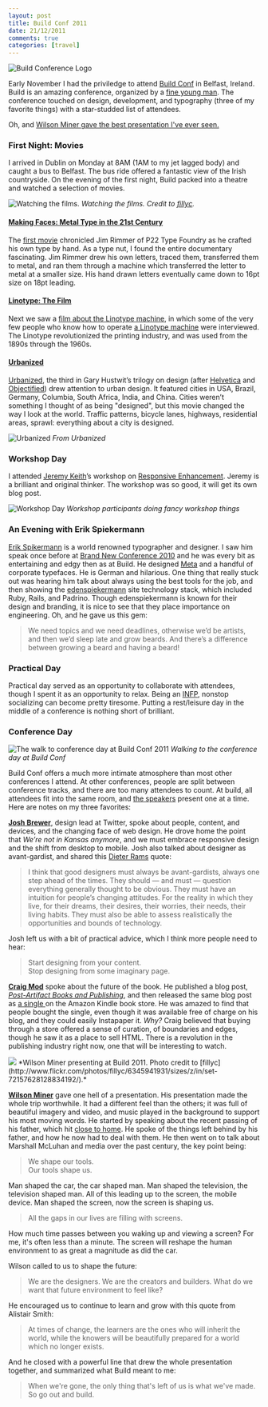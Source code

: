 ```yaml
---
layout: post
title: Build Conf 2011
date: 21/12/2011
comments: true
categories: [travel]
---
```


![Build Conference Logo](/images/build-conference-logo.jpg)

Early November I had the priviledge to attend [Build Conf](http://2011.buildconf.com/) in Belfast, Ireland. Build is an amazing conference, organized by a [fine young man](https://twitter.com/#!/goodonpaper). The conference touched on design, development, and typography (three of my favorite things) with a star-studded list of attendees.

Oh, and <a href='#wilson-miner'>Wilson Miner gave the best presentation I've ever seen.</a>

<!-- more -->

### First Night: Movies
I arrived in Dublin on Monday at 8AM (1AM to my jet lagged body) and caught a bus to Belfast. The bus ride offered a fantastic view of the Irish countryside. On the evening of the first night, Build packed into a theatre and watched a selection of movies. 

![Watching the films.](/images/movie-night.jpg)
*Watching the films. Credit to [fillyc](http://www.flickr.com/photos/fillyc/6345878100/sizes/z/in/set-72157628137095270/).*

#### [Making Faces: Metal Type in the 21st Century](http://www.kickstarter.com/projects/1516705613/making-faces-metal-type-in-the-21st-century-a-do)
The [first movie](http://www.kickstarter.com/projects/1516705613/making-faces-metal-type-in-the-21st-century-a-do) chronicled Jim Rimmer of P22 Type Foundry as he crafted his own type by hand. As a type nut, I found the entire documentary fascinating. Jim Rimmer drew his own letters, traced them, transferred them to metal, and ran them through a machine which transferred the letter to metal at a smaller size. His hand drawn letters eventually came down to 16pt size on 18pt leading.

#### [Linotype: The Film](http://linotypefilm.com/)
Next we saw a [film about the Linotype machine](http://linotypefilm.com), in which some of the very few people who know how to operate [a Linotype machine](http://en.wikipedia.org/wiki/Linotype_machine) were interviewed. The Linotype revolutionized the printing industry, and was used from the 1890s through the 1960s.

#### [Urbanized](http://urbanizedfilm.com/)
[Urbanized](http://urbanizedfilm.com/), the third in Gary Hustwit&rsquo;s trilogy on design (after [Helvetica](http://www.helveticafilm.com/) and [Objectified](http://www.objectifiedfilm.com/)) drew attention to urban design. It featured cities in USA, Brazil, Germany, Columbia, South Africa, India, and China. Cities weren&rsquo;t something I thought of as being "designed", but this movie changed the way I look at the world. Traffic patterns, bicycle lanes, highways, residential areas, sprawl: everything about a city is designed.

![Urbanized](http://www.iwatchstuff.com/2011/09/20/urbanized-trailer.jpg)
*From Urbanized*

### Workshop Day
I attended [Jeremy Keith](http://adactio.com)&rsquo;s workshop on [Responsive Enhancement](http://2011.buildconf.com/workshops). Jeremy is a brilliant and original thinker. The workshop was so good, it will get its own blog post.

![Workshop Day](http://distilleryimage11.s3.amazonaws.com/98c5e5540a2511e1abb01231381b65e3_7.jpg)
*Workshop participants doing fancy workshop things*

### An Evening with Erik Spiekermann
[Erik Spikermann](https://twitter.com/#!/espiekermann) is a world renowned typographer and designer. I saw him speak once before at [Brand New Conference 2010](http://www.underconsideration.com/brandnewconference/) and he was every bit as entertaining and edgy then as at Build. He designed [Meta](http://en.wikipedia.org/wiki/FF_Meta) and a handful of corporate typefaces. He is German and hilarious. One thing that really stuck out was hearing him talk about always using the best tools for the job, and then showing the [edenspiekermann](http://edenspiekermann.com/) site technology stack, which included Ruby, Rails, and Padrino.  Though edenspiekermann is known for their design and branding, it is nice to see that they place importance on engineering. Oh, and he gave us this gem:

> We need topics and we need deadlines, otherwise we&rsquo;d be artists, and then we&rsquo;d sleep late and grow beards. And there&rsquo;s a difference between growing a beard and having a beard!


### Practical Day
Practical day served as an opportunity to collaborate with attendees, though I spent it as an opportunity to relax. Being an [INFP](http://en.wikipedia.org/wiki/INFP), nonstop socializing can become pretty tiresome. Putting a rest/leisure day in the middle of a conference is nothing short of brilliant.

### Conference Day
![The walk to conference day at Build Conf 2011](http://distilleryimage2.s3.amazonaws.com/02901e8c0c0b11e1a87612313804ec91_7.jpg)
*Walking to the conference day at Build Conf*

Build Conf offers a much more intimate atmosphere than most other conferences I attend. At other conferences, people are split between conference tracks, and there are too many attendees to count. At build, all attendees fit into the same room, and [the speakers](http://2011.buildconf.com/conference) present one at a time. Here are notes on my three favorites:

**[Josh Brewer](http://52weeksofux.com/)**, design lead at Twitter, spoke about people, content, and devices, and the changing face of web design. He drove home the point that *We&rsquo;re not in Kansas anymore*, and we must embrace responsive design and the shift from desktop to mobile. Josh also talked about designer as avant-gardist, and shared this [Dieter Rams](http://en.wikipedia.org/wiki/Dieter_Rams) quote:

> I think that good designers must always be avant-gardists, always one step ahead of the times. They should &mdash; and must &mdash; question everything generally thought to be obvious. They must have an intuition for people&rsquo;s changing attitudes. For the reality in which they live, for their dreams, their desires, their worries, their needs, their living habits. They must also be able to assess realistically the opportunities and bounds of technology.

Josh left us with a bit of practical advice, which I think more people need to hear:

> Start designing from your content. <br>
> Stop designing from some imaginary page.


**[Craig Mod](http://craigmod.com/)** spoke about the future of the book. He published a blog post, *[Post-Artifact Books and Publishing](http://craigmod.com/journal/post_artifact/)*, and then released the same blog post as [a single ](http://www.amazon.com/gp/product/B005568MZE/ref=as_li_ss_tl?ie=UTF8&tag=cramod-20&linkCode=as2&camp=217153&creative=399701&creativeASIN=B005568MZE) on the Amazon Kindle book store. He was amazed to find that people bought the single, even though it was available free of charge on his blog, and they could easily Instapaper it. *Why?* Craig believed that buying through a store offered a sense of curation, of boundaries and edges, though he saw it as a place to sell HTML. There is a revolution in the publishing industry right now, one that will be interesting to watch.

<img id='wilson-miner' src='http://farm7.staticflickr.com/6222/6345941931_0f48955778_z.jpg' />
*Wilson Miner presenting at Build 2011. Photo credit to [fillyc](http://www.flickr.com/photos/fillyc/6345941931/sizes/z/in/set-72157628128834192/).*

**[Wilson Miner](http://www.wilsonminer.com/)** gave one hell of a presentation. His presentation made the whole trip worthwhile. It had a different feel than the others; it was full of beautiful imagery and video, and music played in the background to support his most moving words. He started by speaking about the recent passing of his father, which hit [close to home](http://www2.tntech.edu/its/FrankBush/default.asp). He spoke of the things left behind by his father, and how he now had to deal with them. He then went on to talk about Marshall McLuhan and media over the past century, the key point being:

> We shape our tools. <br>
> Our tools shape us.

Man shaped the car, the car shaped man. Man shaped the television, the television shaped man. All of this leading up to the screen, the mobile device. Man shaped the screen, now the screen is shaping us. 

> All the gaps in our lives are filling with screens.

How much time passes between you waking up and viewing a screen? For me, it's often less than a minute. The screen will reshape the human environment to as great a magnitude as did the car. 

Wilson called to us to shape the future:

> We are the designers. We are the creators and builders. What do we want that future environment to feel like?

He encouraged us to continue to learn and grow with this quote from Alistair Smith:

> At times of change, the learners are the ones who will inherit the world, while the knowers will be beautifully prepared for a world which no longer exists.

And he closed with a powerful line that drew the whole presentation together, and summarized what Build meant to me:

> When we're gone, the only thing that's left of us is what we've made. So go out and build.


